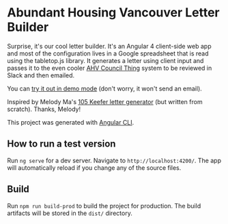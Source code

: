 # Abundant Housing Vancouver Letter Builder

Surprise, it's our cool letter builder. It's an Angular 4 client-side web app and most of the configuration lives in a Google spreadsheet that is read using the tabletop.js library. It generates a letter using client input and passes it to the even cooler [AHV Council Thing](https://github.com/rlisagor/ahv-council-thing) system to be reviewed in Slack and then emailed.

You can [try it out in demo mode](http://www.abundanthousingvancouver.com/letter_generator?p=example1&testenv=true) (don't worry, it won't send an email).

Inspired by Melody Ma's [105 Keefer letter generator](https://github.com/savechinatownheritage/105keefer) (but written from scratch). Thanks, Melody!

This project was generated with [Angular CLI](https://github.com/angular/angular-cli). 

## How to run a test version

Run `ng serve` for a dev server. Navigate to `http://localhost:4200/`. The app will automatically reload if you change any of the source files.

## Build

Run `npm run build-prod` to build the project for production. The build artifacts will be stored in the `dist/` directory.